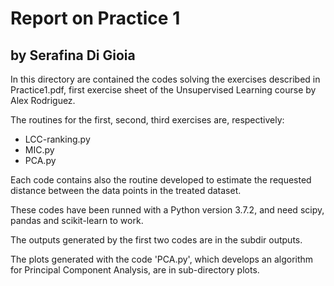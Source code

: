 # Report on Practice 1
## by Serafina Di Gioia

In this directory are contained the codes solving the exercises described in Practice1.pdf, first exercise sheet of the Unsupervised Learning course
by Alex Rodriguez.

The routines for the first, second, third exercises are, respectively:
- LCC-ranking.py
- MIC.py
- PCA.py

Each code contains also the routine developed to estimate the requested distance between the data points in the 
treated dataset.

These codes have been runned with a Python version 3.7.2, and need scipy, pandas and scikit-learn to work.

The outputs generated by the first two codes are in the subdir outputs.


The plots generated with the code 'PCA.py', which develops an algorithm for Principal Component Analysis, are in sub-directory plots.
